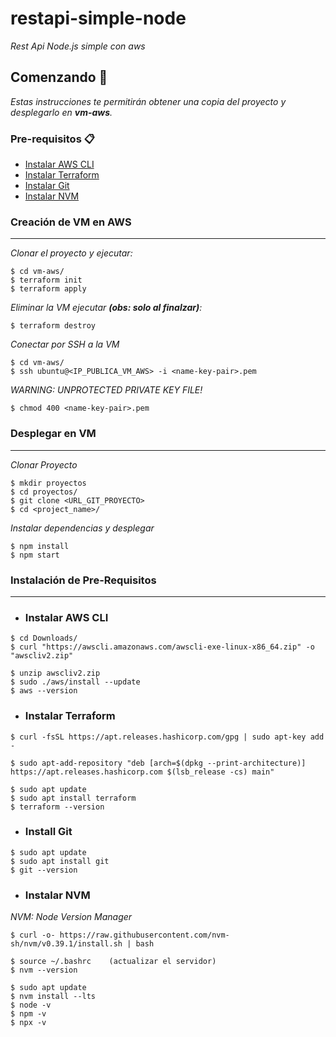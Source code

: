 # restapi-simple-node

_Rest Api Node.js simple con aws_

## Comenzando 🚀
_Estas instrucciones te permitirán obtener una copia del proyecto y desplegarlo en **vm-aws**._

### Pre-requisitos 📋

* [Instalar AWS CLI](#instalar-aws-cli)
* [Instalar Terraform](#instalar-terraform)
* [Instalar Git](#instalar-git)
* [Instalar NVM](#instalar-nvm)

### **Creación de VM en AWS**
***
_Clonar el proyecto y ejecutar:_
```
$ cd vm-aws/
$ terraform init
$ terraform apply
```
_Eliminar la VM ejecutar **(obs: solo al finalzar)**:_
```
$ terraform destroy
```
_Conectar por SSH a la VM_

```
$ cd vm-aws/
$ ssh ubuntu@<IP_PUBLICA_VM_AWS> -i <name-key-pair>.pem
```
_WARNING: UNPROTECTED PRIVATE KEY FILE!_
```
$ chmod 400 <name-key-pair>.pem
```
### **Desplegar en VM**
***

_Clonar Proyecto_
```
$ mkdir proyectos
$ cd proyectos/
$ git clone <URL_GIT_PROYECTO>
$ cd <project_name>/
```
_Instalar dependencias y desplegar_
```
$ npm install
$ npm start
```


### **Instalación de Pre-Requisitos**
***
* ### Instalar AWS CLI
```
$ cd Downloads/
$ curl "https://awscli.amazonaws.com/awscli-exe-linux-x86_64.zip" -o "awscliv2.zip"

$ unzip awscliv2.zip
$ sudo ./aws/install --update
$ aws --version
```

* ### Instalar Terraform
```
$ curl -fsSL https://apt.releases.hashicorp.com/gpg | sudo apt-key add -

$ sudo apt-add-repository "deb [arch=$(dpkg --print-architecture)] https://apt.releases.hashicorp.com $(lsb_release -cs) main"

$ sudo apt update
$ sudo apt install terraform
$ terraform --version
```

* ### Install Git
```
$ sudo apt update
$ sudo apt install git
$ git --version
```

* ### Instalar NVM
_NVM: Node Version Manager_
```
$ curl -o- https://raw.githubusercontent.com/nvm-sh/nvm/v0.39.1/install.sh | bash

$ source ~/.bashrc    (actualizar el servidor)
$ nvm --version

$ sudo apt update
$ nvm install --lts
$ node -v
$ npm -v
$ npx -v

```
